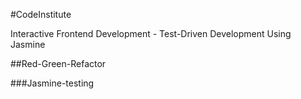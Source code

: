 
#CodeInstitute

Interactive Frontend Development - Test-Driven Development Using Jasmine

##Red-Green-Refactor

###Jasmine-testing

